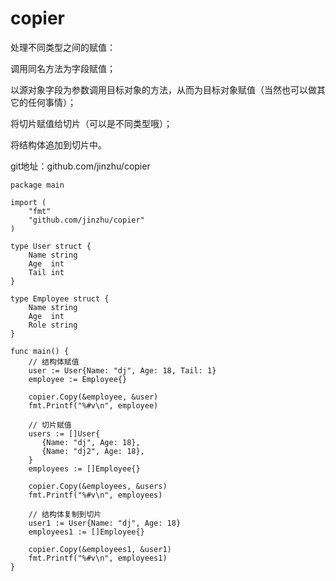 # copier

处理不同类型之间的赋值：

调用同名方法为字段赋值；

以源对象字段为参数调用目标对象的方法，从而为目标对象赋值（当然也可以做其它的任何事情）；

将切片赋值给切片（可以是不同类型哦）；

将结构体追加到切片中。

git地址：github.com/jinzhu/copier

    package main

    import (
        "fmt"
        "github.com/jinzhu/copier"
    )
    
    type User struct {
        Name string
        Age  int
        Tail int
    }
    
    type Employee struct {
        Name string
        Age  int
        Role string
    }
    
    func main() {
        // 结构体赋值
        user := User{Name: "dj", Age: 18, Tail: 1}
        employee := Employee{}
    
        copier.Copy(&employee, &user)
        fmt.Printf("%#v\n", employee)
    
        // 切片赋值
        users := []User{
           {Name: "dj", Age: 18},
           {Name: "dj2", Age: 18},
        }
        employees := []Employee{}
    
        copier.Copy(&employees, &users)
        fmt.Printf("%#v\n", employees)
    
        // 结构体复制到切片
        user1 := User{Name: "dj", Age: 18}
        employees1 := []Employee{}
    
        copier.Copy(&employees1, &user1)
        fmt.Printf("%#v\n", employees1)
    }
